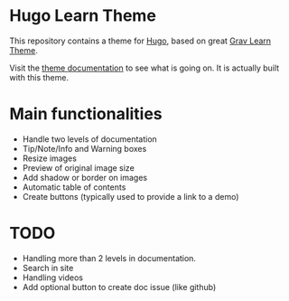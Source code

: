 # Hugo Learn Theme

This repository contains a theme for [Hugo](https://gohugo.io/), based on great [Grav Learn Theme](http://learn.getgrav.org/).

Visit the [theme documentation](https://matcornic.github.io/hugo-learn-doc) to see what is going on. It is actually built with this theme.

# Main functionalities

- Handle two levels of documentation
- Tip/Note/Info and Warning boxes
- Resize images
- Preview of original image size
- Add shadow or border on images
- Automatic table of contents
- Create buttons (typically used to provide a link to a demo)

# TODO

- Handling more than 2 levels in documentation.
- Search in site
- Handling videos
- Add optional button to create doc issue (like github)
